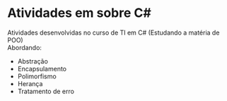 # Atividades em sobre C#
Atividades desenvolvidas no curso de TI em C# (Estudando a matéria de POO)<br>
Abordando:
<ul>
  <li>Abstração </li>
  <li>Encapsulamento</li>
  <li>Polimorfismo</li>
  <li>Herança</li>
  <li>Tratamento de erro</li>

</ul>












